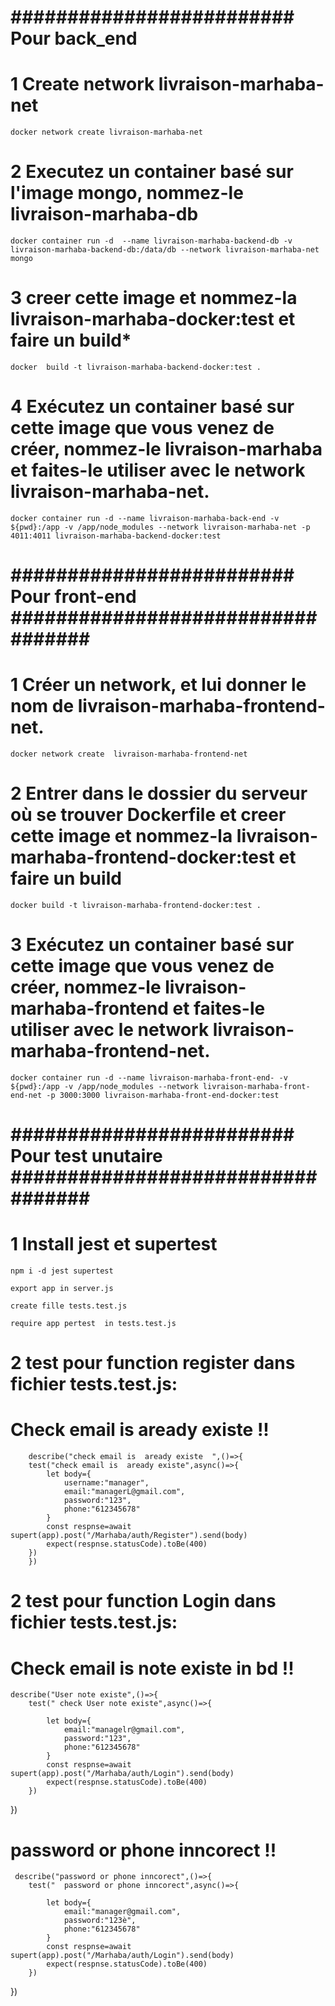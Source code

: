 
# #########################  Pour back_end   ##################################

# 1 Create network livraison-marhaba-net
    docker network create livraison-marhaba-net
# 2 Executez un container basé sur l'image mongo, nommez-le livraison-marhaba-db 
    docker container run -d  --name livraison-marhaba-backend-db -v livraison-marhaba-backend-db:/data/db --network livraison-marhaba-net mongo
# 3 creer cette image et nommez-la livraison-marhaba-docker:test et faire un build*
    docker  build -t livraison-marhaba-backend-docker:test .
# 4  Exécutez un container basé sur cette image que vous venez de créer, nommez-le livraison-marhaba et faites-le utiliser avec le network livraison-marhaba-net.
    docker container run -d --name livraison-marhaba-back-end -v ${pwd}:/app -v /app/node_modules --network livraison-marhaba-net -p 4011:4011 livraison-marhaba-backend-docker:test  

# #########################  Pour front-end   ################################## # 

 # 1 Créer un network, et lui donner le nom de livraison-marhaba-frontend-net.
    docker network create  livraison-marhaba-frontend-net
# 2 Entrer dans le dossier du serveur où se trouver Dockerfile et creer cette image et nommez-la livraison-marhaba-frontend-docker:test et faire un build
    docker build -t livraison-marhaba-frontend-docker:test .
# 3 Exécutez un container basé sur cette image que vous venez de créer, nommez-le livraison-marhaba-frontend  et faites-le utiliser avec le network livraison-marhaba-frontend-net.
    docker container run -d --name livraison-marhaba-front-end- -v ${pwd}:/app -v /app/node_modules --network livraison-marhaba-front-end-net -p 3000:3000 livraison-marhaba-front-end-docker:test

# ######################### Pour test unutaire ################################## # 

 # 1 Install jest et supertest

    npm i -d jest supertest

    export app in server.js

    create fille tests.test.js

    require app pertest  in tests.test.js

 # 2 test pour  function register dans fichier tests.test.js:

   # Check email is aready existe !! 

        describe("check email is  aready existe  ",()=>{
        test("check email is  aready existe",async()=>{
            let body={
                username:"manager",
                email:"managerL@gmail.com",
                password:"123",
                phone:"612345678"
            }
            const respnse=await supert(app).post("/Marhaba/auth/Register").send(body)
            expect(respnse.statusCode).toBe(400)
        })
        })
      
 # 2 test pour  function Login dans fichier tests.test.js:
   # Check email is note existe in bd !!  
   
    describe("User note existe",()=>{
        test(" check User note existe",async()=>{

            let body={
                email:"managelr@gmail.com",
                password:"123",
                phone:"612345678"
            }
            const respnse=await supert(app).post("/Marhaba/auth/Login").send(body)
            expect(respnse.statusCode).toBe(400)
        })

  }) 

   # password or phone inncorect !!  
     describe("password or phone inncorect",()=>{
        test("  password or phone inncorect",async()=>{

            let body={
                email:"manager@gmail.com",
                password:"123è",
                phone:"612345678"
            }
            const respnse=await supert(app).post("/Marhaba/auth/Login").send(body)
            expect(respnse.statusCode).toBe(400)
        })

  })    





    


